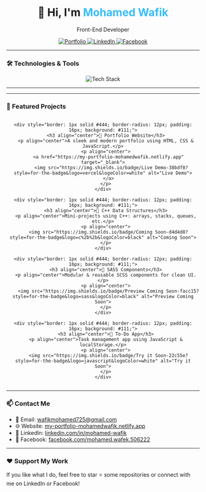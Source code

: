 <h1 align="center">👋 Hi, I'm <span style="color:#38bdf8">Mohamed Wafik</span></h1>

<p align="center">Front-End Developer</p>

<p align="center">
  <a href="https://my-portfolio-mohamedwafik.netlify.app" target="_blank">
    <img src="https://img.shields.io/badge/Portfolio-blue?style=for-the-badge" alt="Portfolio" />
  </a>
  <a href="https://linkedin.com/in/mohamed-wafik" target="_blank">
    <img src="https://img.shields.io/badge/LinkedIn-blue?logo=linkedin&style=for-the-badge" alt="LinkedIn" />
  </a>
  <a href="https://www.facebook.com/mohamed.wafek.506222" target="_blank">
    <img src="https://img.shields.io/badge/Facebook-1877F2?logo=facebook&style=for-the-badge" alt="Facebook" />
  </a>
</p>

---

### 🛠️ Technologies & Tools

<p align="center">
  <img src="https://skillicons.dev/icons?i=html,css,sass,js,ts,cpp,git" alt="Tech Stack" />
</p>


---

---

### 🚀 Featured Projects

<div align="center">

  <div style="display: grid; grid-template-columns: repeat(auto-fit, minmax(280px, 1fr)); gap: 16px; max-width: 1000px;">

    <div style="border: 1px solid #444; border-radius: 12px; padding: 16px; background: #111;">
      <h3 align="center">🎨 Portfolio Website</h3>
      <p align="center">A sleek and modern portfolio using HTML, CSS & JavaScript.</p>
      <p align="center">
        <a href="https://my-portfolio-mohamedwafik.netlify.app" target="_blank">
          <img src="https://img.shields.io/badge/Live Demo-38bdf8?style=for-the-badge&logo=vercel&logoColor=white" alt="Live Demo">
        </a>
      </p>
    </div>

    <div style="border: 1px solid #444; border-radius: 12px; padding: 16px; background: #111;">
      <h3 align="center">🧮 C++ Data Structures</h3>
      <p align="center">Mini-projects using C++: arrays, stacks, queues, etc.</p>
      <p align="center">
        <img src="https://img.shields.io/badge/Coming Soon-d4d4d8?style=for-the-badge&logo=c%2b%2b&logoColor=black" alt="Coming Soon">
      </p>
    </div>

    <div style="border: 1px solid #444; border-radius: 12px; padding: 16px; background: #111;">
      <h3 align="center">🎯 SASS Components</h3>
      <p align="center">Modular & reusable SCSS components for clean UI.</p>
      <p align="center">
        <img src="https://img.shields.io/badge/Preview Coming Soon-facc15?style=for-the-badge&logo=sass&logoColor=black" alt="Preview Coming Soon">
      </p>
    </div>

    <div style="border: 1px solid #444; border-radius: 12px; padding: 16px; background: #111;">
      <h3 align="center">📑 To-Do App</h3>
      <p align="center">Task management app using JavaScript & localStorage.</p>
      <p align="center">
        <img src="https://img.shields.io/badge/Try it Soon-22c55e?style=for-the-badge&logo=javascript&logoColor=white" alt="Try it Soon">
      </p>
    </div>

  </div>

</div>


---

### 📫 Contact Me

- 📧 Email: wafikmohamed725@gmail.com  
- 🌐 Website: [my-portfolio-mohamedwafik.netlify.app](https://my-portfolio-mohamedwafik.netlify.app)  
- 💼 LinkedIn: [linkedin.com/in/mohamed-wafik](https://www.linkedin.com/in/mohamed-wafik)  
- 📘 Facebook: [facebook.com/mohamed.wafek.506222](https://www.facebook.com/mohamed.wafek.506222)

---

### ❤️ Support My Work

If you like what I do, feel free to star ⭐ some repositories or connect with me on LinkedIn or Facebook!


